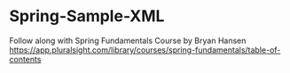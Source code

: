 # Spring-Sample-XML
Follow along with Spring Fundamentals Course by Bryan Hansen https://app.pluralsight.com/library/courses/spring-fundamentals/table-of-contents
